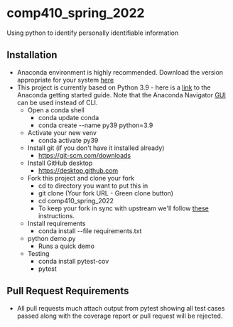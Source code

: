 # comp410_spring_2022
Using python to identify personally identifiable information
## Installation
* Anaconda environment is highly recommended.  Download the version appropriate for your system [here](https://www.anaconda.com/products/individual)
* This project is currently based on Python 3.9 - here is a [link](https://conda.io/projects/conda/en/latest/user-guide/getting-started.html) to the Anaconda getting started guide. Note that the Anaconda Navigator [GUI](https://docs.anaconda.com/anaconda/navigator/getting-started) can be used instead of CLI.
  * Open a conda shell
    * conda update conda 
    * conda create --name py39 python=3.9
  * Activate your new venv
    * conda activate py39
  * Install git (if you don't have it installed already)
    * https://git-scm.com/downloads
  * Install GitHub desktop
    * https://desktop.github.com
  * Fork this project and clone your fork 
    * cd to directory you want to put this in 
    * git clone (Your fork URL - Green clone button)
    * cd comp410_spring_2022
    * To keep your fork in sync with upstream we'll follow [these](https://docs.github.com/en/github/collaborating-with-issues-and-pull-requests/working-with-forks) instructions.
  * Install requirements
    * conda install --file requirements.txt
  * python demo.py 
    * Runs a quick demo
  * Testing
    * conda install pytest-cov
    * pytest
## Pull Request Requirements
* All pull requests much attach output from pytest showing all test cases passed along with the coverage report or pull request will be rejected.


